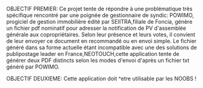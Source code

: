 OBJECTIF PREMIER:
Ce projet tente de répondre à une problématique très spécifique rencontré par une poignée de gestionnaire de syndic:
POWIMO, progiciel de gestion immobilière édité par SEIITRA,filiale de Foncia, génère un fichier pdf nominatif pour adresser la notification de PV d'assemblée générale aux copropriétaires.
Selon leur présence et leurs votes, il convient de leur envoyer ce document en recommandé ou en envoi simple.
Le fichier généré dans sa forme actuelle étant incompatible avec une des solutions de publipostage leader en France,NEOTOUCH,cette application tente de générer deux PDF distincts selon les modes d'envoi d'après un fichier txt généré par POWIMO.

OBJECTIF DEUXIEME: 
Cette application doit ^etre utilisable par les NOOBS !
